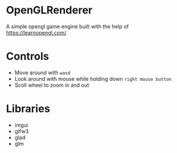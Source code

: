 # OpenGLRenderer
A simple opengl game engine built with the help of https://learnopengl.com/.

# Controls
* Move around with `wasd`
* Look around with mouse while holding down `right mouse button`
* Scoll wheel to zoom in and out

# Libraries
* imgui
* glfw3
* glad
* glm
